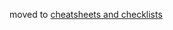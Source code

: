 moved to [cheatsheets and checklists](https://github.com/buckmanc/cheatsheets_and_checklists/blob/main/docs/links/bookmarks.md)
